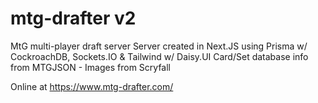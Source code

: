 # mtg-drafter v2
MtG multi-player draft server
Server created in Next.JS using Prisma w/ CockroachDB, Sockets.IO & Tailwind w/ Daisy.UI
Card/Set database info from MTGJSON - Images from Scryfall

Online at https://www.mtg-drafter.com/

